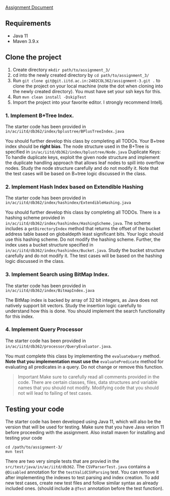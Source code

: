 

[Assignment Document](https://docs.google.com/document/d/14St9wFD6lcLRQjLlQQo38yEBuI2Jo9BXFG3bqBuw2uo/edit?usp=sharing)

## Requirements
- Java 11
- Maven 3.9.x



## Clone the project
1. Create directory ````mkdir path/to/assignment_3/````
2. cd into the newly created directory by ````cd path/to/assignment_3/````
3. Run ```git clone git@git.iitd.ac.in:2402COL362/assignment-3.git .``` to clone the project on your local machine (note the dot when cloning into the newly created directory). You must have set your ssh keys for this.
4. Run ``mvn clean install -DskipTest``
6. Import the project into your favorite editor. I strongly recommend Intellj.
    

### 1. Implement B+Tree Index.
The starter code has been provided in ``in/ac/iitd/db362/index/bplustree/BPlusTreeIndex.java``

You should further develop this class by completing all TODOs. Your B+tree index should be **right bias**. The node structure used in the B+Tree is specified in ``in/ac/iitd/db362/index/bplustree/Node.java``
Duplicate Keys: To handle duplicate keys, exploit the given node structure and implement the duplicate handling approach that allows leaf nodes to spill into overflow nodes. 
Study the node structure carefully and do not modify it. Note that the test cases will be based on B+tree logic discussed in the class.

  
### 2. Implement Hash Index based on Extendible Hashing
The starter code has been provided in ``in/ac/iitd/db362/index/hashindex/ExtendibleHashing.java``

You should further develop this class by completing all TODOs. There is a hashing scheme provided in ``in/ac/iitd/db362/index/hashindex/HashingScheme.java``. The scheme includes a ``getDirectoryIndex`` method that returns the offset of the bucket address table based on globaldepth least significant bits. Your logic should use this hashing scheme. Do not modify the hashing scheme. Further, the index uses a bucket structure specified in ``in/ac/iitd/db362/index/hashindex/Bucket.java``. Study the bucket structure carefully and do not modify it. The test cases will be based on the hashing logic discussed in the class.

 
### 3. Implement Search using BitMap Index.
The starter code has been provided in ``in/ac/iitd/db362/index/BitmapIndex.java``

The BitMap index is backed by array of 32 bit integers, as Java does not natively support bit vectors. Study the insertion logic carefully to understand how this is done. You should implement the search functionality for this index.
 
### 4. Implement Query Processor
The starter code has been provided in ``in/ac/iitd/db362/processor/QueryEvaluator.java``.

You must complete this class by implementing the ``evaluateQuery`` method. **Note that you implementation must  use the** ``evaluatePredicate`` method for evaluating all predicates in a query. Do not change or remove this function.


>Important
>Make sure to carefully read all comments provided in the code. 
>There are certain classes, files, data structures and variable names that you should not modify. 
>Modifying code that you should not will lead to failing of test cases.

  

## Testing your code

The starter code has been developed using Java 11, which will also be the version that will be used for testing. Make sure that you have Java verion 11 before proceeding with the assignment. Also install maven for installing and testing your code

````
cd /path/to/assignment-3/
mvn test
````

There are two very simple tests that are provied in the ``src/test/java/in/ac/iitd/db362``. The ``CSVParserTest.java`` contains a ``@Disabled`` annotation for the ``testValidCSVParsing``  test. You can remove it after implementing the indexes to test parsing and index creation. To add new test cases, create new test files and follow similar syntax as already included ones. (should include a ``@Test`` annotation before the test function).


